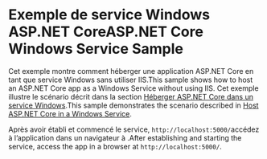 # <a name="aspnet-core-windows-service-sample"></a><span data-ttu-id="0ccb3-101">Exemple de service Windows ASP.NET Core</span><span class="sxs-lookup"><span data-stu-id="0ccb3-101">ASP.NET Core Windows Service Sample</span></span>

<span data-ttu-id="0ccb3-102">Cet exemple montre comment héberger une application ASP.NET Core en tant que service Windows sans utiliser IIS.</span><span class="sxs-lookup"><span data-stu-id="0ccb3-102">This sample shows how to host an ASP.NET Core app as a Windows Service without using IIS.</span></span> <span data-ttu-id="0ccb3-103">Cet exemple illustre le scénario décrit dans la section [Héberger ASP.NET Core dans un service Windows](https://docs.microsoft.com/aspnet/core/host-and-deploy/windows-service).</span><span class="sxs-lookup"><span data-stu-id="0ccb3-103">This sample demonstrates the scenario described in [Host ASP.NET Core in a Windows Service](https://docs.microsoft.com/aspnet/core/host-and-deploy/windows-service).</span></span>

<span data-ttu-id="0ccb3-104">Après avoir établi et commencé le service, `http://localhost:5000/`accédez à l’application dans un navigateur à .</span><span class="sxs-lookup"><span data-stu-id="0ccb3-104">After establishing and starting the service, access the app in a browser at `http://localhost:5000/`.</span></span>

